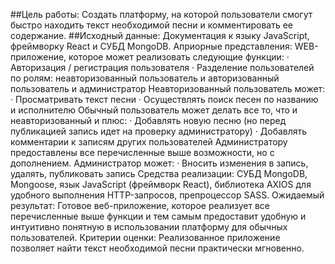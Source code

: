 ##Цель работы: 
Создать платформу, на которой пользователи смогут быстро находить текст необходимой песни и комментировать ее содержание.
##Исходный данные:
Документация к языку JavaScript, фреймворку React и СУБД MongoDB.
Априорные представления:
WEB-приложение, которое может реализовать следующие функции:
·	Авторизация / регистрация пользователя
·	Разделение пользователей по ролям: неавторизованный пользователь и авторизованный пользователь и администратор
Неавторизованный пользователь может:
·	Просматривать текст песни
·	Осуществлять поиск песен по названию и исполнителю
Обычный пользователь может делать все то, что и неавторизованный и плюс:
·	Добавлять новую песню (но перед публикацией запись идет на проверку администратору) 
·	Добавлять комментарии к записям других пользователей
Администратору предоставлены все перечисленные выше возможности, но с дополнением. Администратор может:
·	Вносить изменения в запись, удалять, публиковать запись
Средства реализации: 
СУБД MongoDB, Mongoose, язык JavaScript (фреймворк React), библиотека AXIOS для удобного выполнения HTTP-запросов, препроцессор SASS.
Ожидаемый результат: 
Готовое веб-приложение, которое реализует все перечисленные выше функции и тем самым предоставит удобную и интуитивно понятную в использовании платформу для обычных пользователей.
Критерии оценки: 
Реализованное приложение позволяет найти текст необходимой песни практически мгновенно.
